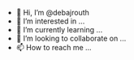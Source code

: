 - 👋 Hi, I’m @debajrouth
- 👀 I’m interested in ...
- 🌱 I’m currently learning ...
- 💞️ I’m looking to collaborate on ...
- 📫 How to reach me ...

<!---
debajrouth/debajrouth is a ✨ special ✨ repository because its `README.md` (this file) appears on your GitHub profile.
You can click the Preview link to take a look at your changes.
--->
